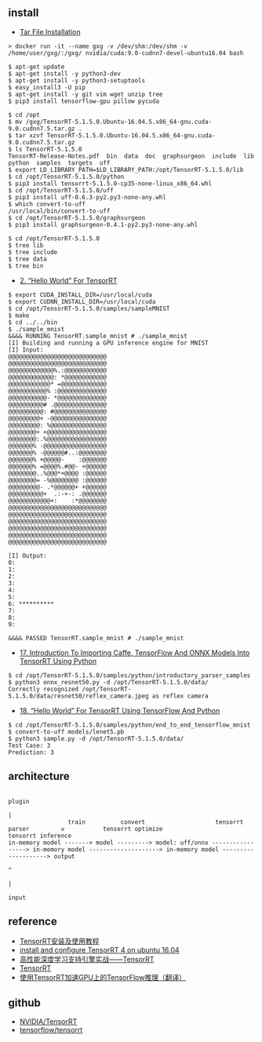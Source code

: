 ## install

- [Tar File Installation](https://docs.nvidia.com/deeplearning/sdk/tensorrt-install-guide/index.html#installing-tar)

```
> docker run -it --name gxg -v /dev/shm:/dev/shm -v /home/user/gxg/:/gxg/ nvidia/cuda:9.0-cudnn7-devel-ubuntu16.04 bash

$ apt-get update
$ apt-get install -y python3-dev
$ apt-get install -y python3-setuptools
$ easy_install3 -U pip
$ apt-get install -y git vim wget unzip tree
$ pip3 install tensorflow-gpu pillow pycuda

$ cd /opt
$ mv /gxg/TensorRT-5.1.5.0.Ubuntu-16.04.5.x86_64-gnu.cuda-9.0.cudnn7.5.tar.gz .
$ tar xzvf TensorRT-5.1.5.0.Ubuntu-16.04.5.x86_64-gnu.cuda-9.0.cudnn7.5.tar.gz
$ ls TensorRT-5.1.5.0
TensorRT-Release-Notes.pdf  bin  data  doc  graphsurgeon  include  lib  python  samples  targets  uff
$ export LD_LIBRARY_PATH=$LD_LIBRARY_PATH:/opt/TensorRT-5.1.5.0/lib
$ cd /opt/TensorRT-5.1.5.0/python
$ pip3 install tensorrt-5.1.5.0-cp35-none-linux_x86_64.whl
$ cd /opt/TensorRT-5.1.5.0/uff
$ pip3 install uff-0.6.3-py2.py3-none-any.whl
$ which convert-to-uff
/usr/local/bin/convert-to-uff
$ cd /opt/TensorRT-5.1.5.0/graphsurgeon
$ pip3 install graphsurgeon-0.4.1-py2.py3-none-any.whl

$ cd /opt/TensorRT-5.1.5.0
$ tree lib
$ tree include
$ tree data
$ tree bin
```

- [2. “Hello World” For TensorRT](https://docs.nvidia.com/deeplearning/sdk/tensorrt-sample-support-guide/index.html#mnist_sample)

```
$ export CUDA_INSTALL_DIR=/usr/local/cuda
$ export CUDNN_INSTALL_DIR=/usr/local/cuda
$ cd /opt/TensorRT-5.1.5.0/samples/sampleMNIST
$ make
$ cd ../../bin
$ ./sample_mnist
&&&& RUNNING TensorRT.sample_mnist # ./sample_mnist
[I] Building and running a GPU inference engine for MNIST
[I] Input:
@@@@@@@@@@@@@@@@@@@@@@@@@@@@
@@@@@@@@@@@@@@@@@@@@@@@@@@@@
@@@@@@@@@@@@@%.:@@@@@@@@@@@@
@@@@@@@@@@@@@: *@@@@@@@@@@@@
@@@@@@@@@@@@* =@@@@@@@@@@@@@
@@@@@@@@@@@% :@@@@@@@@@@@@@@
@@@@@@@@@@@- *@@@@@@@@@@@@@@
@@@@@@@@@@# .@@@@@@@@@@@@@@@
@@@@@@@@@@: #@@@@@@@@@@@@@@@
@@@@@@@@@+ -@@@@@@@@@@@@@@@@
@@@@@@@@@: %@@@@@@@@@@@@@@@@
@@@@@@@@+ +@@@@@@@@@@@@@@@@@
@@@@@@@@:.%@@@@@@@@@@@@@@@@@
@@@@@@@% -@@@@@@@@@@@@@@@@@@
@@@@@@@% -@@@@@@#..:@@@@@@@@
@@@@@@@% +@@@@@-    :@@@@@@@
@@@@@@@% =@@@@%.#@@- +@@@@@@
@@@@@@@@..%@@@*+@@@@ :@@@@@@
@@@@@@@@= -%@@@@@@@@ :@@@@@@
@@@@@@@@@- .*@@@@@@+ +@@@@@@
@@@@@@@@@@+  .:-+-: .@@@@@@@
@@@@@@@@@@@@+:    :*@@@@@@@@
@@@@@@@@@@@@@@@@@@@@@@@@@@@@
@@@@@@@@@@@@@@@@@@@@@@@@@@@@
@@@@@@@@@@@@@@@@@@@@@@@@@@@@
@@@@@@@@@@@@@@@@@@@@@@@@@@@@
@@@@@@@@@@@@@@@@@@@@@@@@@@@@
@@@@@@@@@@@@@@@@@@@@@@@@@@@@

[I] Output:
0: 
1: 
2: 
3: 
4: 
5: 
6: **********
7: 
8: 
9: 

&&&& PASSED TensorRT.sample_mnist # ./sample_mnist
```

- [17. Introduction To Importing Caffe, TensorFlow And ONNX Models Into TensorRT Using Python](https://docs.nvidia.com/deeplearning/sdk/tensorrt-sample-support-guide/index.html#introductory_parser_samples)

```
$ cd /opt/TensorRT-5.1.5.0/samples/python/introductory_parser_samples
$ python3 onnx_resnet50.py -d /opt/TensorRT-5.1.5.0/data/
Correctly recognized /opt/TensorRT-5.1.5.0/data/resnet50/reflex_camera.jpeg as reflex camera
```

- [18. “Hello World” For TensorRT Using TensorFlow And Python](https://docs.nvidia.com/deeplearning/sdk/tensorrt-sample-support-guide/index.html#end_to_end_tensorflow_mnist)

```
$ cd /opt/TensorRT-5.1.5.0/samples/python/end_to_end_tensorflow_mnist
$ convert-to-uff models/lenet5.pb
$ python3 sample.py -d /opt/TensorRT-5.1.5.0/data/
Test Case: 3
Prediction: 3
```

## architecture

```
                                                                                 plugin
                                                                                   |
                 train          convert                    tensorrt parser         v           tensorrt optimize                    tensorrt inference
in-memory model -------> model ---------> model: uff/onnx -----------------> in-memory model --------------------> in-memory model --------------------> output 
                                                                                                                          ^
                                                                                                                          |
                                                                                                                        input
```

## reference

- [TensorRT安装及使用教程](https://blog.csdn.net/zong596568821xp/article/details/86077553)
- [install and configure TensorRT 4 on ubuntu 16.04](https://kezunlin.me/post/dacc4196/)
- [高性能深度学习支持引擎实战——TensorRT](https://zhuanlan.zhihu.com/p/35657027)
- [TensorRT](https://arleyzhang.github.io/archives/)
- [使用TensorRT加速GPU上的TensorFlow推理（翻译）](https://www.jianshu.com/p/dd2cfc33b437)

## github

- [NVIDIA/TensorRT](https://github.com/NVIDIA/TensorRT)
- [tensorflow/tensorrt](https://github.com/tensorflow/tensorrt)